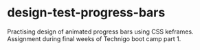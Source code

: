 # design-test-progress-bars
Practising design of animated progress bars using CSS keframes. Assignment during final weeks of Technigo boot camp part 1.


